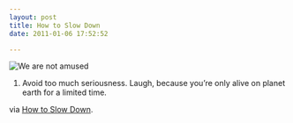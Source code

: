 ```yaml
---
layout: post
title: How to Slow Down
date: 2011-01-06 17:52:52

---
```

![We are not amused](/v1444505546/we-are-not-amused_zddzp6.jpg)

1. Avoid too much seriousness. Laugh, because you’re only alive on planet earth for a limited time.

via [How to Slow Down](http://slowdownnow.org/iindm/how-to-slow-down.html).